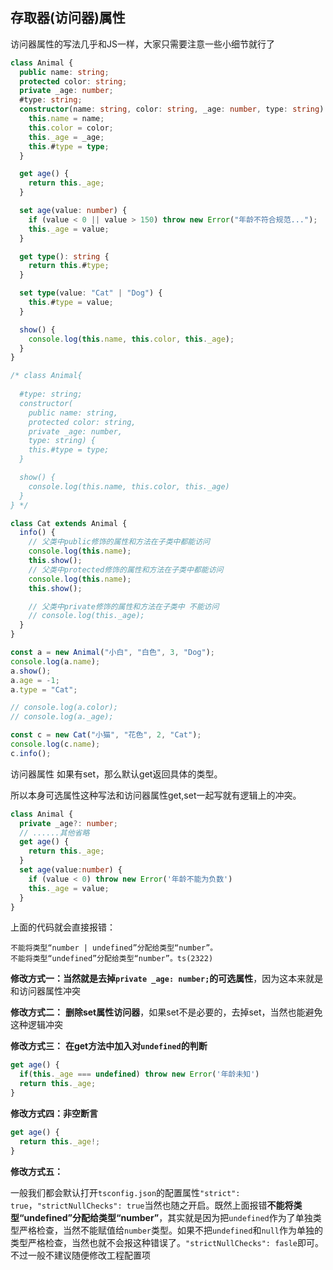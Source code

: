 ## 存取器(访问器)属性

访问器属性的写法几乎和JS一样，大家只需要注意一些小细节就行了

```typescript
class Animal {
  public name: string;
  protected color: string;
  private _age: number;
  #type: string;
  constructor(name: string, color: string, _age: number, type: string) {
    this.name = name;
    this.color = color;
    this._age = _age;
    this.#type = type;
  }

  get age() {
    return this._age;
  }

  set age(value: number) {
    if (value < 0 || value > 150) throw new Error("年龄不符合规范...");
    this._age = value;
  }

  get type(): string {
    return this.#type;
  }

  set type(value: "Cat" | "Dog") {
    this.#type = value;
  }

  show() {
    console.log(this.name, this.color, this._age);
  }
}

/* class Animal{
  
  #type: string;
  constructor(
    public name: string,
    protected color: string,
    private _age: number,
    type: string) { 
    this.#type = type;
  }

  show() { 
    console.log(this.name, this.color, this._age)
  }
} */

class Cat extends Animal {
  info() {
    // 父类中public修饰的属性和方法在子类中都能访问
    console.log(this.name);
    this.show();
    // 父类中protected修饰的属性和方法在子类中都能访问
    console.log(this.name);
    this.show();

    // 父类中private修饰的属性和方法在子类中 不能访问
    // console.log(this._age);
  }
}

const a = new Animal("小白", "白色", 3, "Dog");
console.log(a.name);
a.show();
a.age = -1;
a.type = "Cat";

// console.log(a.color);
// console.log(a._age);

const c = new Cat("小猫", "花色", 2, "Cat");
console.log(c.name);
c.info();

```

访问器属性 如果有set，那么默认get返回具体的类型。

所以本身可选属性这种写法和访问器属性get,set一起写就有逻辑上的冲突。

```typescript
class Animal { 
  private _age?: number;
  // ......其他省略
  get age() {
    return this._age;
  }
  set age(value:number) {
    if (value < 0) throw new Error('年龄不能为负数')
    this._age = value;
  }
}
```

上面的代码就会直接报错：

```shell
不能将类型“number | undefined”分配给类型“number”。
不能将类型“undefined”分配给类型“number”。ts(2322)
```

**修改方式一：**当然就是**去掉`private _age: number;`的可选属性**，因为这本来就是和访问器属性冲突

**修改方式二：** **删除set属性访问器**，如果set不是必要的，去掉set，当然也能避免这种逻辑冲突

**修改方式三：** **在get方法中加入对`undefined`的判断**

```typescript
get age() {
  if(this._age === undefined) throw new Error('年龄未知')
  return this._age;
}
```

**修改方式四：非空断言**

```typescript
get age() {
  return this._age!;
}
```

**修改方式五：**

一般我们都会默认打开`tsconfig.json`的配置属性`"strict": true`，`"strictNullChecks": true`当然也随之开启。既然上面报错**不能将类型“undefined”分配给类型“number”**，其实就是因为把`undefined`作为了单独类型严格检查，当然不能赋值给`number`类型。如果不把`undefined`和`null`作为单独的类型严格检查，当然也就不会报这种错误了。`"strictNullChecks": fasle`即可。不过一般不建议随便修改工程配置项